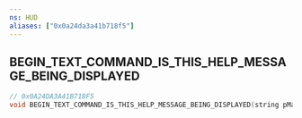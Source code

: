 ```yaml
---
ns: HUD
aliases: ["0x0a24da3a41b718f5"]
---
```

## BEGIN_TEXT_COMMAND_IS_THIS_HELP_MESSAGE_BEING_DISPLAYED

```c
// 0x0A24DA3A41B718F5
void BEGIN_TEXT_COMMAND_IS_THIS_HELP_MESSAGE_BEING_DISPLAYED(string pMainTextLabel);
```
